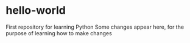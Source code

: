 # hello-world
First repository for learning Python
Some changes appear here, for the purpose of learning how to make changes
